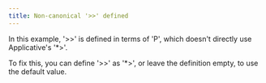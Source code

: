 ```yaml
---
title: Non-canonical '>>' defined
---
```


In this example, '>>' is defined in terms of 'P', which doesn't directly use Applicative's '*>'.

To fix this, you can define '>>' as '*>', or leave the definition empty, to use the default value.
